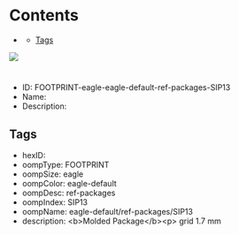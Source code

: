 



Contents
========

* [](#)
	* [Tags](#tags)
  
![][im]
# 

- ID: FOOTPRINT-eagle-eagle-default-ref-packages-SIP13
- Name: 
- Description: 

## Tags

- hexID: 
- oompType: FOOTPRINT
- oompSize: eagle
- oompColor: eagle-default
- oompDesc: ref-packages
- oompIndex: SIP13
- oompName: eagle-default/ref-packages/SIP13
- description: &lt;b&gt;Molded Package&lt;/b&gt;&lt;p&gt;&#xD;
grid 1.7 mm



[im]: image.png
